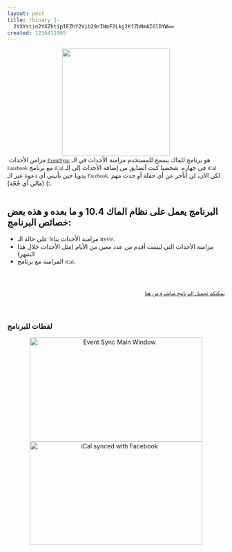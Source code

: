 ```yaml
---
layout: post
title: !binary |-
  2YXYstin2YXZhtipIEZhY2Vib29rINmF2Lkg2KfZhNmAIGlDYWw=
created: 1236411905
---
```

<div align="center"><a href="http://www.fbevents.net/"><img width="250" height="249" alt="" src="http://www.fbevents.net/images/iCal_edit.png" /></a></div>
&nbsp;مزامن<span style="font: 12.0px Georgia"> </span>الأحداث <span style="font: 12.0px Lucida Grande"><a href="http://www.fbevents.net/">Event</a></span><span style="font: 12.0px Lucida Grande"><a href="http://www.fbevents.net/">Sync</a></span> هو برنامج للماك يسمح للمستخدم مزامنة الأحداث في الـ <span style="font: 12.0px Lucida Grande">Facebook</span> مع برنامج <span style="font: 12.0px Lucida Grande">iCal</span> في جهازه. شخصيا كنت أتضايق من إضافة الأحداث إلى الـ <span style="font: 12.0px Lucida Grande">iCal</span> يدويا حين تأتيني أي دعوة عبر الـ <span style="font: 12.0px Lucida Grande">Facebook</span>. لكن الآن، لن أتأخر عن أي حفلة أو حدث مهم :) (مالي أي حُجّة).
<p dir="rtl" style="margin: 0.0px 0.0px 0.0px 0.0px; text-align: right; font: 12.0px Geeza Pro; min-height: 15.0px">&nbsp;</p>
<h2>
البرنامج يعمل على نظام الماك 10.4 و ما بعده و هذه بعض خصائص البرنامج:
</h2>
<ul>
    <li>مزامنة الأحداث بناءا على حالة الـ <span style="font: 12.0px Lucida Grande">RSVP</span>.</li>
    <li>مزامنة الأحداث التي ليست أقدم من عدد معين من الأيام (مثل الأحداث خلال هذا الشهر)</li>
    <li>المزامنة مع برنامج <span style="font: 12.0px Lucida Grande">iCal</span>.</li>
</ul>
<p dir="rtl" style="margin: 0.0px 0.0px 0.0px 0.0px; text-align: right; font: 12.0px Geeza Pro; min-height: 15.0px">&nbsp;</p>
<h2>
<p dir="rtl" style="margin: 0.0px 0.0px 0.0px 0.0px; text-align: right; font: 12.0px Geeza Pro"><a href="http://www.fbevents.net/EventSync_1.0.1.dmg">يمكنكم تحميل البرنامج مباشرة من هنا<br />
</a></p>
</h2>
<br />
<h3>لقطات للبرنامج</h3>
<div align="center"><a href="/imagebrowser/view/image/503/_original"><img alt="Event Sync Main Window" width="400" height="241" src="/imagebrowser/view/image/503/preview" /></a></div>
<div align="center"><a href="/imagebrowser/view/image/504/_original"><img alt="iCal synced with Facebook" width="400" height="239" src="/imagebrowser/view/image/504/preview" /></a><a href="/imagebrowser/view/image/503/_original"><br />
</a><br />
<p>&nbsp;</p>
</div>
